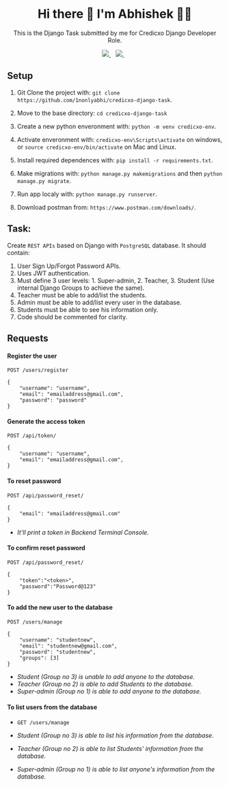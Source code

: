 <h1 align='center'>
  Hi there 👋 I'm Abhishek 👨‍💻
</h1>

<p align='center'>
  This is the Django Task submitted by me for Credicxo Django Developer Role.
</p>



<p align='center'>

  <a href="https://www.linkedin.com/in/1nonlyabhi/">
    <img src="https://img.shields.io/badge/LinkedIn-0077B5?style=for-the-badge&logo=linkedin&logoColor=white" />
  </a>&nbsp;&nbsp;
  <a href="https://twitter.com/1nonlyabhi">
    <img src="https://img.shields.io/badge/Twitter-1DA1F2?style=for-the-badge&logo=twitter&logoColor=white" />        
  </a>&nbsp;&nbsp;

</p>


## Setup

1. Git Clone the project with: ```git clone https://github.com/1nonlyabhi/credicxo-django-task```.

2. Move to the base directory: ```cd credicxo-django-task```

3. Create a new python enveronment with: ```python -m venv credicxo-env```.

4. Activate enveronment with: ```credicxo-env\Scripts\activate``` on windows, or ```source credicxo-env/bin/activate``` on Mac and Linux.

5. Install required dependences with: ```pip install -r requirements.txt```.

6. Make migrations with: ```python manage.py makemigrations``` and then ```python manage.py migrate```.

7. Run app localy with: ```python manage.py runserver```.

8. Download postman from: ```https://www.postman.com/downloads/```.


## Task: 
Create `REST APIs` based on Django with `PostgreSQL` database. It should contain:
1. User Sign Up/Forgot Password APIs.
2. Uses JWT authentication.
3. Must define 3 user levels: 1. Super-admin, 2. Teacher, 3. Student (Use internal Django Groups to achieve the same).
4. Teacher must be able to add/list the students.
5. Admin must be able to add/list every user in the database.
6. Students must be able to see his information only.
7. Code should be commented for clarity.


## Requests

#### Register the user

`POST /users/register`

    {
        "username": "username",
        "email": "emailaddress@gmail.com",
        "password": "password"
    }

#### Generate the access token

`POST /api/token/`

    {
        "username": "username",
        "email": "emailaddress@gmail.com",
    }


#### To reset password

`POST /api/password_reset/`

    {
        "email": "emailaddress@gmail.com"
    }

* _It'll print a token in Backend Terminal Console._

#### To confirm reset password

`POST /api/password_reset/`

    {
        "token":"<token>",
        "password":"Password@123"
    }


#### To add the new user to the database

`POST /users/manage`

    {
        "username": "studentnew",
        "email": "studentnew@gmail.com",
        "password": "studentnew",
        "groups": [3]
    }

* _Student (Group no 3) is unable to add anyone to the database._
* _Teacher (Group no 2) is able to add Students to the database._
* _Super-admin (Group no 1) is able to add anyone to the database._


#### To list users from the database

* `GET /users/manage`

* _Student (Group no 3) is able to list his information from the database._
* _Teacher (Group no 2) is able to list Students' information from the database._
* _Super-admin (Group no 1) is able to list anyone's information from the database._

